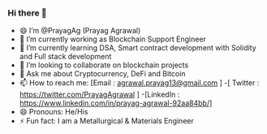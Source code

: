 ### Hi there 👋
 
 
- 😄 I’m @PrayagAg (Prayag Agrawal)  
- 🔭 I’m currently working as Blockchain Support Engineer
- 🌱 I’m currently learning DSA, Smart contract development with Solidity and Full stack development
- 👯 I’m looking to collaborate on blockchain projects
- 💬 Ask me about Cryptocurrency, DeFi and Bitcoin
- 📫 How to reach me: [Email : agrawal.prayag13@gmail.com ] 
-[ Twitter : https://twitter.com/PrayagAgrawal ] 
-[LinkedIn : https://www.linkedin.com/in/prayag-agrawal-92aa84bb/]
- 😄 Pronouns: He/His
- ⚡ Fun fact: I am a Metallurgical & Materials Engineer
